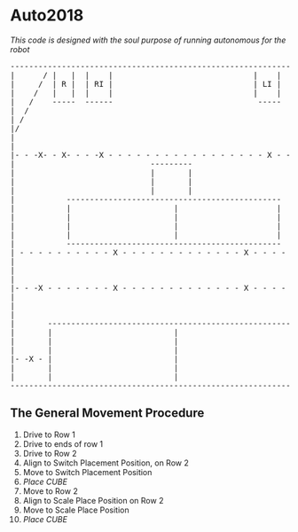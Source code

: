 # Auto2018
_This code is designed with the soul purpose of running autonomous for the robot_

<pre>
-------------------------------------------------------------------------		  
|      / |   |  |    |                              |  	 |	|	|\		|		  |
|     /  | R |  | RI |                              | LI |	| L | \		|		  |
|    /   |   |  |    |                              | 	 |	|   |  \	|		  |
|   /    -----  ------                               -----	-----	\	|		  |
|  /                                                 				 \	|		  |
| /                                                  				  \ |		  |
|/                                                  				   \|		  |
|                                                   				    |		  |
|                                                   				    |		  |
|- - -X- - X- - - -X - - - - - - - - - - - - - - - - - X - - - X - X - -|	<-----|Row 1 
|                             ---------                				    |		  |
|                             |       |              					|		  |
|                             |       |              					|		  |
|                             |       |               					|		  |
|           ----------------------------------------------				|		  |
|           |                      |                   	 |				|		  |
|           |                      |                   	 |				|		  |
|           |                      |                   	 |				|		  |
|           |                      |                  	 |				|		  |
|           ----------------------------------------------				|		  |
| - - - - - - - - - - X - - - - - - - - - - - - - X - - - - - - - - - - |	<-----|Switch Placement Position
|                                                   					|		  |
|                                                   					|		  |
|                                                   					|		  |
|- - -X - - - - - - - X - - - - - - - - - - - - - X - - - - - - - X - - |	<-----|Row 2
|                                                   					|		  |
|                                                   					|		  |
|                                                   					|		  |
|       ------------------------------------------------------			|		  |
|       |                          |                  		 |			|		  |
|       |                          |                  		 |			|		  |
|       |                          |                  		 |			|		  |
|- -X - |                          |                  		 |- X - - - |	<-----|Scale Placement Position
|       |                          |                  		 |			|		  |
|       |                          |                  		 |			|		  |
-------------------------------------------------------------------------
</pre>

## The General Movement Procedure
1. Drive to Row 1
2. Drive to ends of row 1
3. Drive to Row 2
4. Align to Switch Placement Position, on Row 2
5. Move to Switch Placement Position
6. _Place CUBE_
7. Move to Row 2
8. Align to Scale Place Position on Row 2
9. Move to Scale Place Position
10. _Place CUBE_ 
